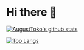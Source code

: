 # Hi there 👋

[![AugustToko's github stats](https://github-readme-stats.vercel.app/api?username=AugustToko&count_private=true&show_icons=true)](https://github.com/AugustToko)

[![Top Langs](https://github-readme-stats.vercel.app/api/top-langs/?username=AugustToko)](https://github.com/AugustToko)
